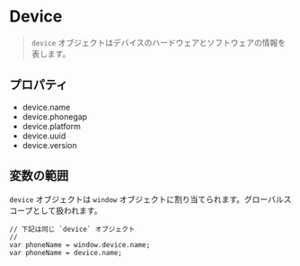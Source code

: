 Device
======

> `device` オブジェクトはデバイスのハードウェアとソフトウェアの情報を表します。

プロパティ
----------

- device.name
- device.phonegap
- device.platform
- device.uuid
- device.version

変数の範囲
--------------

`device` オブジェクトは `window` オブジェクトに割り当てられます。グローバルスコープとして扱われます。

    // 下記は同じ `device` オブジェクト
    //
    var phoneName = window.device.name;
    var phoneName = device.name;